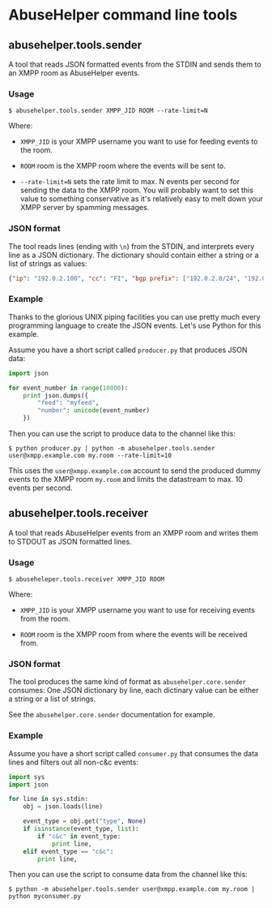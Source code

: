 # AbuseHelper command line tools

## abusehelper.tools.sender

A tool that reads JSON formatted events from the STDIN and sends them to an XMPP room as AbuseHelper events.

### Usage

```ShellSession
$ abusehelper.tools.sender XMPP_JID ROOM --rate-limit=N
```

Where:

 * ```XMPP_JID``` is your XMPP username you want to use for feeding events to the room.

 * ```ROOM``` room is the XMPP room where the events will be sent to.

 * ```--rate-limit=N``` sets the rate limit to max. N events per second for sending the data to the XMPP room. You will probably want to set this value to something conservative as it's relatively easy to melt down your XMPP server by spamming messages.

### JSON format

The tool reads lines (ending with ```\n```) from the STDIN, and interprets every line as a JSON dictionary. The dictionary should contain either a string or a list of strings as values:

```json
{"ip": "192.0.2.100", "cc": "FI", "bgp prefix": ["192.0.2.0/24", "192.0.2.0/28"]}
```

### Example

Thanks to the glorious UNIX piping facilities you can use pretty much every programming language to create the JSON events. Let's use Python for this example.

Assume you have a short script called ```producer.py``` that produces JSON data:

```python
import json

for event_number in range(10000):
    print json.dumps({
        "feed": "myfeed",
        "number": unicode(event_number)
    })
```

Then you can use the script to produce data to the channel like this:

```ShellSession
$ python producer.py | python -m abusehelper.tools.sender user@xmpp.example.com my.room --rate-limit=10
```

This uses the ```user@xmpp.example.com``` account to send the produced dummy events to the XMPP room ```my.room``` and limits the datastream to max. 10 events per second.

## abusehelper.tools.receiver

A tool that reads AbuseHelper events from an XMPP room and writes them to STDOUT as JSON formatted lines.

### Usage

```ShellSession
$ abuseheleper.tools.receiver XMPP_JID ROOM
```

Where:

 * ```XMPP_JID``` is your XMPP username you want to use for receiving events from the room.

 * ```ROOM``` room is the XMPP room from where the events will be received from.

### JSON format

The tool produces the same kind of format as ```abusehelper.core.sender``` consumes: One JSON dictionary by line, each dictinary value can be either a string or a list of strings.

See the ```abusehelper.core.sender``` documentation for example.

### Example

Assume you have a short script called ```consumer.py``` that consumes the data lines and filters out all non-c&c events:

```python
import sys
import json

for line in sys.stdin:
    obj = json.loads(line)

    event_type = obj.get("type", None)
    if isinstance(event_type, list):
        if "c&c" in event_type:
            print line,
    elif event_type == "c&c":
        print line,
```

Then you can use the script to consume data from the channel like this:

```ShellSession
$ python -m abusehelper.tools.sender user@xmpp.example.com my.room | python myconsumer.py
```

